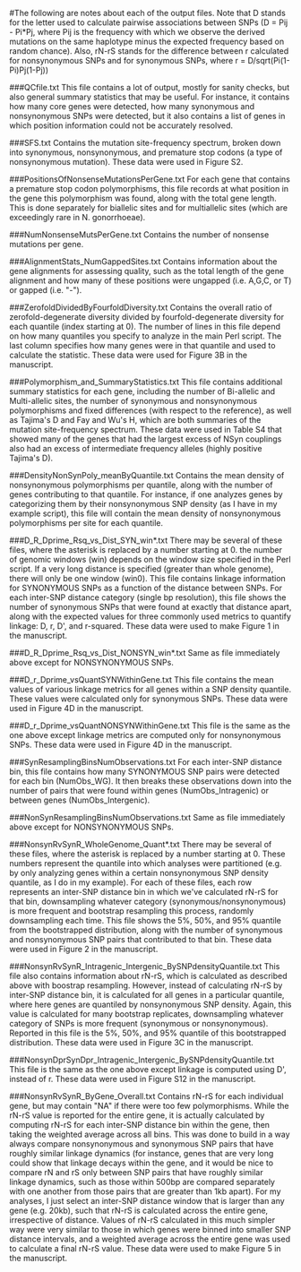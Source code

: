 #The following are notes about each of the output files. Note that D stands for the letter used to calculate
pairwise associations between SNPs (D = Pij - Pi*Pj, where Pij is the frequency with which we observe the 
derived mutations on the same haplotype minus the expected frequency based on random chance). Also, rN-rS
stands for the difference between r calculated for nonsynonymous SNPs and for synonymous SNPs, where
r = D/sqrt(Pi(1-Pi)Pj(1-Pj))

###QCfile.txt
	This file contains a lot of output, mostly for sanity checks, but also general summary statistics
	that may be useful. For instance, it contains how many core genes were detected, how many
	synonymous and nonsynonymous SNPs were detected, but it also contains a list of genes in which 
	position information could not be accurately resolved.

###SFS.txt
	Contains the mutation site-frequency spectrum, broken down into synonymous, nonsynonymous, and
	premature stop codons (a type of nonsynonymous mutation). These data were used in Figure S2.

###PositionsOfNonsenseMutationsPerGene.txt
	For each gene that contains a premature stop codon polymorphisms, this file records at what position
	in the gene this polymorphism was found, along with the total gene length. This is done separately
	for biallelic sites and for multiallelic sites (which are exceedingly rare in N. gonorrhoeae).

###NumNonsenseMutsPerGene.txt
	Contains the number of nonsense mutations per gene.

###AlignmentStats_NumGappedSites.txt
	Contains information about the gene alignments for assessing quality, such as the total length of
	the gene alignment and how many of these positions were ungapped (i.e. A,G,C, or T) or gapped 
	(i.e. "-").

###ZerofoldDividedByFourfoldDiversity.txt
	Contains the overall ratio of zerofold-degenerate diversity divided by fourfold-degenerate
	diversity for each quantile (index starting at 0). The number of lines in this file depend
	on how many quantiles you specify to analyze in the main Perl script. The last column
	specifies how many genes were in that quantile and used to calculate the statistic. These data
	were used for Figure 3B in the manuscript.

###Polymorphism_and_SummaryStatistics.txt
	This file contains additional summary statistics for each gene, including the number of Bi-allelic
	and Multi-allelic sites, the number of synonymous and nonsynonymous polymorphisms and fixed 
	differences (with respect to the reference), as well as Tajima's D and Fay and Wu's H, which are
	both summaries of the mutation site-frequency spectrum. These data were used in Table S4 that 
	showed many of the genes that had the largest excess of NSyn couplings also had an excess of
	intermediate frequency alleles (highly positive Tajima's D).

###DensityNonSynPoly_meanByQuantile.txt
	Contains the mean density of nonsynonymous polymorphisms per quantile, along with the number of genes
	contributing to that quantile. For instance, if one analyzes genes by categorizing them by
	their nonsynonymous SNP density (as I have in my example script), this file will contain the mean 
	density of nonsynonymous polymorphisms per site for each quantile.

###D_R_Dprime_Rsq_vs_Dist_SYN_win*.txt
	There may be several of these files, where the asterisk is replaced by a number starting at 0.
	the number of genomic windows (win) depends on the window size specified in the Perl script.
	If a very long distance is specified (greater than whole genome), there will only be one window
	(win0). This file contains linkage information for SYNONYMOUS SNPs as a function of the distance 
	between SNPs. For each inter-SNP distance category (single bp resolution), this file shows the 
	number of synonymous SNPs that were found at exactly that distance apart, along with the expected
	values for three commonly used metrics to quantify linkage: D, r, D', and r-squared. These data
	were used to make Figure 1 in the manuscript.

###D_R_Dprime_Rsq_vs_Dist_NONSYN_win*.txt
	Same as file immediately above except for NONSYNONYMOUS SNPs.
	
###D_r_Dprime_vsQuantSYNWithinGene.txt
	This file contains the mean values of various linkage metrics for all genes within a SNP density
	quantile. These values were calculated only for synonymous SNPs. These data were used in Figure 4D
	in the manuscript.

###D_r_Dprime_vsQuantNONSYNWithinGene.txt
	This file is the same as the one above except linkage metrics are computed only for nonsynonymous
	SNPs. These data were used in Figure 4D in the manuscript.

###SynResamplingBinsNumObservations.txt
	For each inter-SNP distance bin, this file contains how many SYNONYMOUS SNP pairs were detected
	for each bin (NumObs_WG). It then breaks these observations down into the number of pairs that 
	were found within genes (NumObs_Intragenic) or between genes (NumObs_Intergenic).

###NonSynResamplingBinsNumObservations.txt
	Same as file immediately above except for NONSYNONYMOUS SNPs.

###NonsynRvSynR_WholeGenome_Quant*.txt
	There may be several of these files, where the asterisk is replaced by a number starting at 0.
	These numbers represent the quantile into which analyses were partitioned (e.g. by only
	analyzing genes within a certain nonsynonymous SNP density quantile, as I do in my example).
	For each of these files, each row represents an inter-SNP distance bin in which we've calculated
	rN-rS for that bin, downsampling whatever category (synonymous/nonsynonymous) is more frequent 
	and bootstrap resampling this process, randomly downsampling each time. This file shows the
	5%, 50%, and 95% quantile from the bootstrapped distribution, along with the number of 
	synonymous and nonsynonymous SNP pairs that contributed to that bin. These data were used in
	Figure 2 in the manuscript.

###NonsynRvSynR_Intragenic_Intergenic_BySNPdensityQuantile.txt
	This file also contains information about rN-rS, which is calculated as described above with
	boostrap resampling. However, instead of calculating rN-rS by inter-SNP distance bin, it is
	calculated for all genes in a particular quantile, where here genes are quantiled by nonsynonymous
	SNP density. Again, this value is calculated for many bootstrap replicates, downsampling 
	whatever category of SNPs is more frequent (synonymous or nonsynonymous). Reported in this
	file is the 5%, 50%, and 95% quantile of this bootstrapped distribution. These data were used 
	in Figure 3C in the manuscript.

###NonsynDprSynDpr_Intragenic_Intergenic_BySNPdensityQuantile.txt
	This file is the same as the one above except linkage is computed using D', instead of r. These
	data were used in Figure S12 in the manuscript.

###NonsynRvSynR_ByGene_Overall.txt
	Contains rN-rS for each individual gene, but may contain "NA" if there were too few polymorphisms.
	While the rN-rS value is reported for the entire gene, it is actually calculated by computing
	rN-rS for each inter-SNP distance bin within the gene, then taking the weighted average
	across all bins. This was done to build in a way always compare nonsynonymous and synonymous
	SNP pairs that have roughly similar linkage dynamics (for instance, genes that are very long could
	show that linkage decays within the gene, and it would be nice to compare rN and rS only between
	SNP pairs that have roughly similar linkage dynamics, such as those within 500bp are compared
	separately with one another from those pairs that are greater than 1kb apart). For my analyses,
	I just select an inter-SNP distance window that is larger than any gene (e.g. 20kb), such that 
	rN-rS is calculated across the entire gene, irrespective of distance. Values of rN-rS calculated 
	in this much simpler way were very similar to those in which genes were binned into smaller SNP 
	distance intervals, and a weighted average across the entire gene was used to calculate a final 
	rN-rS value. These data were used to make Figure 5 in the manuscript.
